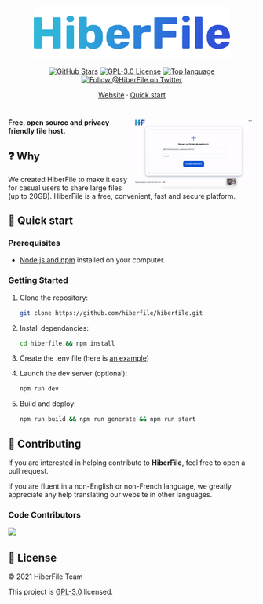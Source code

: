 <p align="center">
  <img
    width="400"
    src="assets/images/png/logos/transparentGradient.png"
    alt="HiberFile"
  />
</p>
<p align="center">
  <a href="https://github.com/hiberfile/hiberfile/stargazers"
    ><img
      src="https://img.shields.io/github/stars/hiberfile/hiberfile?style=flat-square"
      alt="GitHub Stars"
  /></a> 
  <a href="LICENSE"
    ><img
      src="https://img.shields.io/github/license/hiberfile/hiberfile?style=flat-square"
      alt="GPL-3.0 License"
  /></a>  
  <a href=""
    ><img
      src="https://img.shields.io/github/languages/top/hiberfile/hiberfile?style=flat-square"
          alt="Top language"/></a>
  <a href="https://twitter.com/HiberFile"
    ><img
      src="https://img.shields.io/badge/twitter-@HiberFile-1DA1F3?style=flat-square"
      alt="Follow @HiberFile on Twitter"
  /></a> 
</p>

<p align="center">
  <a href="https://hiberfile.com">Website</a>
  ·
  <a href="#🚀-quick-start">Quick start</a>
</p>

<h1></h1>

<img
  src="assets/images/gif/use-hiberfile.com.gif"
  alt="Use HiberFile"
  width="50%"
  align="right"
/>

**Free, open source and privacy friendly file host.**

<a name="🚀-quick-start"></a>

## ❓ Why

We created HiberFile to make it easy for casual users to share large files (up to 20GB). HiberFile is a free, convenient, fast and secure platform.
## 🚀 Quick start

### Prerequisites

- [Node.js and npm](https://nodejs.org/en/download/) installed on your computer.

### Getting Started

1. Clone the repository:

   ```sh
   git clone https://github.com/hiberfile/hiberfile.git
   ```

2. Install dependancies:

   ```sh
   cd hiberfile && npm install
   ```
   
3. Create the .env file (here is [an example](/.env.example))

4. Launch the dev server (optional):

   ```sh
   npm run dev
   ```

5. Build and deploy:

   ```sh
   npm run build && npm run generate && npm run start
   ```

## 🤝 Contributing

If you are interested in helping contribute to **HiberFile**, feel free to open a pull request.

If you are fluent in a non-English or non-French language, we greatly appreciate any help translating our website in other languages.

### Code Contributors

<!-- This project exists thanks to all the people who [contribute](https://github.com/hiberfile/hiberfile/graphs/contributors). -->

<a href="https://github.com/hiberfile/hiberfile/graphs/contributors">
  <img src="https://contrib.rocks/image?repo=hiberfile/hiberfile" />
</a>

## 📝 License

© 2021 HiberFile Team

This project is [GPL-3.0](https://github.com/hiberfile/hiberfile/blob/master/LICENSE) licensed.

